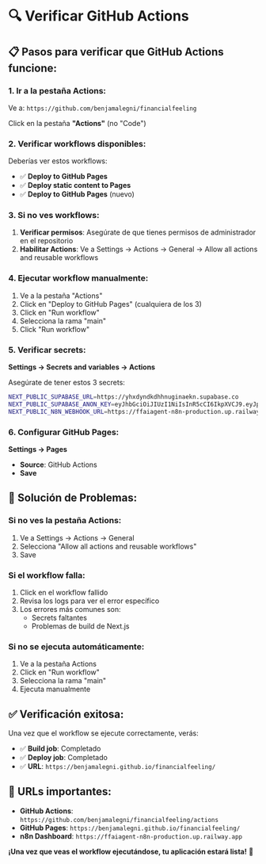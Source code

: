 # 🔍 Verificar GitHub Actions

## 📋 **Pasos para verificar que GitHub Actions funcione:**

### **1. Ir a la pestaña Actions:**
Ve a: `https://github.com/benjamalegni/financialfeeling`

Click en la pestaña **"Actions"** (no "Code")

### **2. Verificar workflows disponibles:**
Deberías ver estos workflows:
- ✅ **Deploy to GitHub Pages**
- ✅ **Deploy static content to Pages** 
- ✅ **Deploy to GitHub Pages** (nuevo)

### **3. Si no ves workflows:**
1. **Verificar permisos**: Asegúrate de que tienes permisos de administrador en el repositorio
2. **Habilitar Actions**: Ve a Settings → Actions → General → Allow all actions and reusable workflows

### **4. Ejecutar workflow manualmente:**
1. Ve a la pestaña "Actions"
2. Click en "Deploy to GitHub Pages" (cualquiera de los 3)
3. Click en "Run workflow"
4. Selecciona la rama "main"
5. Click "Run workflow"

### **5. Verificar secrets:**
**Settings → Secrets and variables → Actions**

Asegúrate de tener estos 3 secrets:
```bash
NEXT_PUBLIC_SUPABASE_URL=https://yhxdyndkdhhnuginaekn.supabase.co
NEXT_PUBLIC_SUPABASE_ANON_KEY=eyJhbGciOiJIUzI1NiIsInR5cCI6IkpXVCJ9.eyJpc3MiOiJzdXBhYmFzZSIsInJlZiI6InloeGR5bmRrZGhobnVnaW5hZWtuIiwicm9sZSI6ImFub24iLCJpYXQiOjE3NTA3MTYxMTgsImV4cCI6MjA2NjI5MjExOH0.-3qFN_HEZx7i1rGhpaZg9edxoSRDgUkPzDYfrPNiIqI
NEXT_PUBLIC_N8N_WEBHOOK_URL=https://ffaiagent-n8n-production.up.railway.app/webhook-test/analyze-stocks
```

### **6. Configurar GitHub Pages:**
**Settings → Pages**
- **Source**: GitHub Actions
- **Save**

## 🚨 **Solución de Problemas:**

### **Si no ves la pestaña Actions:**
1. Ve a Settings → Actions → General
2. Selecciona "Allow all actions and reusable workflows"
3. Save

### **Si el workflow falla:**
1. Click en el workflow fallido
2. Revisa los logs para ver el error específico
3. Los errores más comunes son:
   - Secrets faltantes
   - Problemas de build de Next.js

### **Si no se ejecuta automáticamente:**
1. Ve a la pestaña Actions
2. Click en "Run workflow"
3. Selecciona la rama "main"
4. Ejecuta manualmente

## ✅ **Verificación exitosa:**

Una vez que el workflow se ejecute correctamente, verás:
- ✅ **Build job**: Completado
- ✅ **Deploy job**: Completado
- ✅ **URL**: `https://benjamalegni.github.io/financialfeeling/`

## 🎯 **URLs importantes:**

- **GitHub Actions**: `https://github.com/benjamalegni/financialfeeling/actions`
- **GitHub Pages**: `https://benjamalegni.github.io/financialfeeling/`
- **n8n Dashboard**: `https://ffaiagent-n8n-production.up.railway.app`

**¡Una vez que veas el workflow ejecutándose, tu aplicación estará lista!** 🚀 